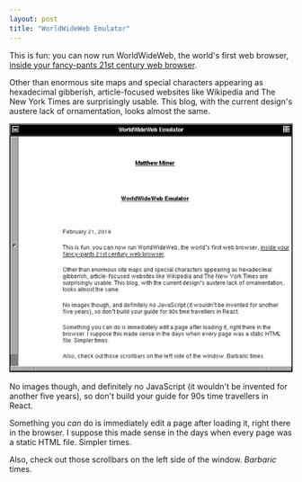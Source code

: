 ```yaml
---
layout: post
title: "WorldWideWeb Emulator"
---
```


This is fun: you can now run WorldWideWeb, the world's first web browser, [inside your fancy-pants 21st century web browser](https://worldwideweb.cern.ch).

Other than enormous site maps and special characters appearing as hexadecimal gibberish, article-focused websites like Wikipedia and The New York Times are surprisingly usable. This blog, with the current design's austere lack of ornamentation, looks almost the same.

<img alt="WorldWideWeb emulator showing this blog post" src="/images/worldwideweb-emulator.png">

No images though, and definitely no JavaScript (it wouldn't be invented for another five years), so don't build your guide for 90s time travellers in React.

Something you *can* do is immediately edit a page after loading it, right there in the browser. I suppose this made sense in the days when every page was a static HTML file. Simpler times.

Also, check out those scrollbars on the left side of the window. *Barbaric* times.
